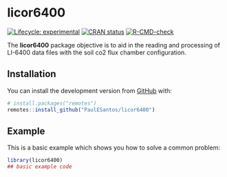 
<!-- README.md is generated from README.Rmd. Please edit that file -->

# licor6400

<!-- badges: start -->

[![Lifecycle:
experimental](https://img.shields.io/badge/lifecycle-experimental-orange.svg)](https://lifecycle.r-lib.org/articles/stages.html#experimental)
[![CRAN
status](https://www.r-pkg.org/badges/version/licor6400)](https://CRAN.R-project.org/package=licor6400)
[![R-CMD-check](https://github.com/PaulESantos/licor6400/workflows/R-CMD-check/badge.svg)](https://github.com/PaulESantos/licor6400/actions)
<!-- badges: end -->

The **licor6400** package objective is to aid in the reading and
processing of LI-6400 data files with the soil co2 flux chamber
configuration.

## Installation

You can install the development version from
[GitHub](https://github.com/) with:

``` r
# install.packages("remotes")
remotes::install_github("PaulESantos/licor6400")
```

## Example

This is a basic example which shows you how to solve a common problem:

``` r
library(licor6400)
## basic example code
```

